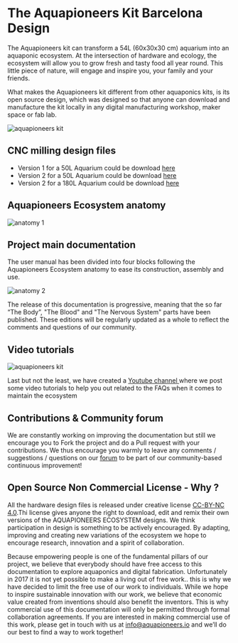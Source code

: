 # The Aquapioneers Kit Barcelona Design

The Aquapioneers kit can transform a 54L (60x30x30 cm) aquarium into an aquaponic ecosystem. At the intersection of hardware and ecology, the ecosystem will allow you to grow fresh and tasty food all year round. This little piece of nature, will engage and inspire you, your family and your friends.

What makes the Aquapioneers kit different from other aquaponics kits, is its open source design, which was designed so that anyone can download and manufacture the kit locally in any digital manufacturing workshop, maker space or fab lab.

![aquapioneers kit](https://i.imgur.com/wF4Udhk.png)

## CNC milling design files

- Version 1 for a 50L Aquarium could be download [here](https://github.com/aquapioneers/Aquapioneers-Kit-Barcelona-Design/tree/master/CAD%20Files/Version%201%20for%2050L%20Aquarium) 
- Version 2 for a 50L Aquarium could be download [here](https://github.com/aquapioneers/Aquapioneers-Kit-Barcelona-Design/tree/master/CAD%20Files/Version%202%20for%2050%20L%20Aquarium) 
- Version 2 for a 180L Aquarium could be download [here](https://github.com/aquapioneers/Aquapioneers-Kit-Barcelona-Design/tree/master/CAD%20Files/Version%202%20for%20180%20L%20Aquarium) 

## Aquapioneers Ecosystem anatomy

![anatomy 1](http://aquapioneers.io/wp-content/uploads/2018/10/Screen-Shot-2018-10-25-at-22.04.13.png)

## Project main documentation

The user manual has been divided into four blocks following the Aquapioneers Ecosystem anatomy to ease its construction, assembly and use.

![anatomy 2](http://aquapioneers.io/wp-content/uploads/2018/10/Screen-Shot-2018-10-25-at-19.42.11.png)

The release of this documentation is progressive, meaning that the so far “The Body”, "The Blood" and "The Nervous System" parts have been published. These editions will be regularly updated as a whole to reflect the comments and questions of our community. 

## Video tutorials

![aquapioneers kit](http://aquapioneers.io/wp-content/uploads/2018/10/Screen-Shot-2018-10-25-at-22.17.18.png)

Last but not the least, we have created a [Youtube channel ](https://www.youtube.com/playlist?list=PLUFhb7gQAOXpYl2u4EjiyPYbu-uKQxlLc) where we post some video tutorials to help you out related to the FAQs when it comes to maintain the ecosystem

## Contributions & Community forum

We are constantly working on improving the documentation but still we encourage you to Fork the project and do a Pull request with your contributions. We thus encourage you warmly to leave any comments / suggestions / questions on our [forum](http://aquapioneers.io/community-forum/) to be part of our community-based continuous improvement!


## Open Source Non Commercial License - Why ?

All the hardware design files is released under creative license [CC-BY-NC 4.0](https://creativecommons.org/licenses/by-nc/4.0/).Thi  license gives anyone the right to download, edit and remix their own versions of the AQUAPIONEERS ECOSYSTEM designs. We think participation in design is something to be actively encouraged. By adapting, improving and creating new variations of the ecosystem we hope to encourage research, innovation and a spirit of collaboration.

Because empowering people is one of the fundamental pillars of our project, we believe that everybody should have free access to this documentation to explore aquaponics and digital fabrication. Unfortunately in 2017 it is not yet possible to make a living out of free work.. this is why we have decided to limit the free use of our work to individuals. While we hope to inspire sustainable innovation with our work, we believe that economic value created from inventions should also benefit the inventors. This is why commercial use of this documentation will only be permitted through formal collaboration agreements. If you are interested in making commercial use of this work, please get in touch with us at info@aquapioneers.io and we’ll do our best to find a way to work together!

